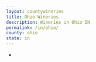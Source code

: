 ```yaml
---
layout: countywineries
title: Ohio Wineries
description: Wineries in Ohio IN
permalink: /in/ohio/
county: ohio
state: in
---
```

-
